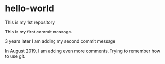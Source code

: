 # hello-world
This is my 1st repository

This is my first commit message.

3 years later I am adding my second commit message

In August 2019, I am adding even more comments. Trying to remember how to use git.
